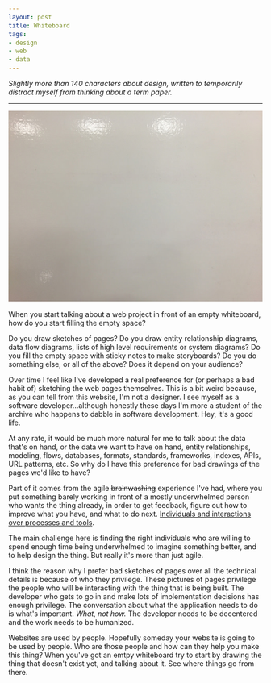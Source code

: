 ```yaml
---
layout: post
title: Whiteboard
tags:
- design
- web
- data
---
```



*Slightly more than 140 characters about design, written to temporarily distract
myself from thinking about a term paper.*

---

<a href="https://www.flickr.com/photos/inkdroid/26327446644/in/dateposted/"><img class="img-responsive" src="/images/whiteboard.jpg"></a>

When you start talking about a web project in front of an empty whiteboard, how
do you start filling the empty space?

Do you draw sketches of pages? Do you draw entity relationship diagrams, data
flow diagrams, lists of high level requirements or system diagrams?  Do you fill
the empty space with sticky notes to make storyboards?  Do you do something
else, or all of the above? Does it depend on your audience?

Over time I feel like I've developed a real preference for (or perhaps a
bad habit of) sketching the web pages themselves. This is a
bit weird because, as you can tell from this website, I'm not a designer. I see
myself as a software developer...although honestly these days I'm more a student
of the archive who happens to dabble in software development. Hey, it's a good
life.

At any rate, it would be much more natural for me to talk about the data that's
on hand, or the data we want to have on hand, entity relationships, modeling,
flows, databases, formats, standards, frameworks, indexes, APIs, URL patterns,
etc. So why do I have this preference for bad drawings of the pages we'd like 
to have?

Part of it comes from the agile <strike>brainwashing</strike> experience I've
had, where you put something barely working in front of a mostly underwhelmed
person who wants the thing already, in order to get feedback, figure out how to
improve what you have, and what to do next. [Individuals and interactions over
processes and tools].

The main challenge here is finding the right individuals
who are willing to spend enough time being underwhelmed to imagine something
better, and to help design the thing. But really it's more than just agile.

I think the reason why I prefer bad sketches of pages over all the technical
details is because of who they privilege. These pictures of pages privilege the
people who will be interacting with the thing that is being built. The developer
who gets to go in and make lots of implementation decisions has enough
privilege. The conversation about what the application needs to do is what's
important. *What, not how.* The developer needs to be decentered and the work
needs to be humanized.

Websites are used by people. Hopefully someday your website is going to be used
by people. Who are those people and how can they help you make this thing? When
you've got an emtpy whiteboard try to start by drawing the thing that doesn't 
exist yet, and talking about it. See where things go from there.

[Individuals and interactions over processes and tools]: http://www.agilemanifesto.org/
